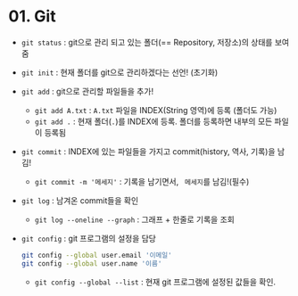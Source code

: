 # 01. Git

- `git status` : git으로 관리 되고 있는 폴더(== Repository, 저장소)의 상태를 보여줌

- `git init` : 현재 폴더를 git으로 관리하겠다는 선언! (초기화)

- `git add` : git으로 관리할 파일들을 추가!
  
  - `git add A.txt`  : `A.txt` 파일을 INDEX(String 영역)에 등록 (폴더도 가능)
  - `git add .` : 현재 폴더(` . `)를 INDEX에 등록. 폴더를 등록하면 내부의 모든 파일이 등록됨
  
- `git commit` : INDEX에 있는 파일들을 가지고 commit(history, 역사, 기록)을 남김!
  
  - `git commit -m '메세지'` : 기록을 남기면서, ` 메세지`를 남김!(필수)
  
- `git log` : 남겨온 commit들을 확인
  
  - `git log --oneline --graph` : 그래프 + 한줄로 기록을 조회
  
- `git config` : git 프로그램의 설정을 담당

  ```bash
  git config --global user.email '이메일'
  git config --global user.name '이름'
  ```

  - `git config --global --list` : 현재 git 프로그램에 설정된 값들을 확인.

 

